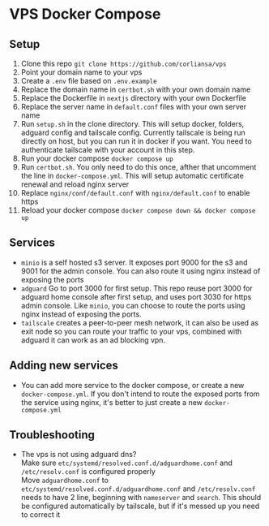 # VPS Docker Compose

## Setup

1. Clone this repo
   `git clone https://github.com/corliansa/vps`
1. Point your domain name to your vps
1. Create a `.env` file based on `.env.example`
1. Replace the domain name in `certbot.sh` with your own domain name
1. Replace the Dockerfile in `nextjs` directory with your own Dockerfile
1. Replace the server name in `default.conf` files with your own server name
1. Run `setup.sh` in the clone directory.
   This will setup docker, folders, adguard config and tailscale config. Currently tailscale is being run directly on host, but you can run it in docker if you want. You need to authenticate tailscale with your account in this step.
1. Run your docker compose `docker compose up`
1. Run `certbot.sh`. You only need to do this once, afther that uncomment the line in `docker-compose.yml`. This will setup automatic certificate renewal and reload nginx server
1. Replace `nginx/conf/default.conf` with `nginx/default.conf` to enable https
1. Reload your docker compose `docker compose down && docker compose up`

## Services

- `minio` is a self hosted s3 server. It exposes port 9000 for the s3 and 9001 for the admin console. You can also route it using nginx instead of exposing the ports
- `adguard` Go to port 3000 for first setup. This repo reuse port 3000 for adguard home console after first setup, and uses port 3030 for https admin console. Like `minio`, you can choose to route the ports using nginx instead of exposing the ports.
- `tailscale` creates a peer-to-peer mesh network, it can also be used as exit node so you can route your traffic to your vps, combined with adguard it can work as an ad blocking vpn.

## Adding new services

- You can add more service to the docker compose, or create a new `docker-compose.yml`. If you don't intend to route the exposed ports from the service using nginx, it's better to just create a new `docker-compose.yml`

## Troubleshooting

- The vps is not using adguard dns?\
  Make sure `etc/systemd/resolved.conf.d/adguardhome.conf` and `/etc/resolv.conf` is configured properly\
  Move `adguardhome.conf` to `etc/systemd/resolved.conf.d/adguardhome.conf` and `/etc/resolv.conf` needs to have 2 line, beginning with `nameserver` and `search`. This should be configured automatically by tailscale, but if it's messed up you need to correct it
